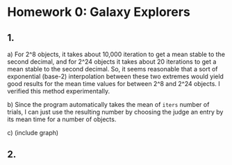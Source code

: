 # Homework 0: Galaxy Explorers

## 1.

a) For 2^8 objects, it takes about 10,000 iteration to get a mean stable to the second decimal, and for 2^24 objects it takes about 20 iterations to get a mean stable to the second decimal. So, it seems reasonable that a sort of exponential (base-2) interpolation between these two extremes would yield good results for the mean time values for between 2^8 and 2^24 objects. I verified this method experimentally.

b) Since the program automatically takes the mean of `iters` number of trials, I can just use the resulting number by choosing the judge an entry by its mean time for a number of objects.

c) (include graph)

## 2.


